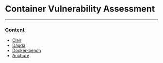 # Container Vulnerability Assessment

---

### Content

* [Clair](Clair/README.md)
* [Dagda](Dagda/README.md)
* [Docker-bench](Docker-bench/README.md)
* [Anchore](Anchore/README.md)